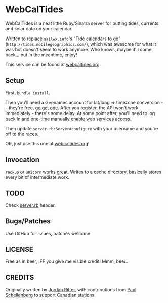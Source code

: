 # WebCalTides

WebCalTides is a neat little Ruby/Sinatra server for putting tides, currents and
solar data on your calendar.

Written to replace `sailwx.info`'s "Tide calendars to go"
(`http://tides.mobilegeographics.com/`), which was awesome for what it was but
doesn't seem to work anymore.  Who knows, maybe it'll come back... but in the
meantime, enjoy!

This service can be found at [webcaltides.org](https://webcaltides.org).

## Setup

First, `bundle install`.

Then you'll need a Geonames account for lat/long => timezone conversion --
they're free, [go get one](https://www.geonames.org/login).  After you register,
the API won't work immediately - there's some delay.  At some point after,
you'll need to log back in and one-time manually [enable web services
access](https://www.geonames.org/manageaccount).

Then update `server.rb:Server#configure` with your username and you're off to
the races.

OR, just use this one at [webcaltides.org](https://webcaltides.org)!

## Invocation

`rackup` or `unicorn` works great.  Writes to a cache directory, basically
stores every bit of intermediate work.

## TODO

Check [server.rb](https://github.com/jpr5/webcaltides/blob/master/server.rb) header.

## Bugs/Patches

Use GitHub for issues, patches welcome.

## LICENSE

Free as in beer, IFF you give me visible credit!  Mmm, beer..

## CREDITS

Originally written by [Jordan Ritter](https://github.com/jpr5), with contributions
from [Paul Schellenberg](https://github.com/PaulJSchellenberg) to support Canadian
stations.
